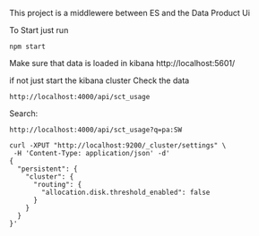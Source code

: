 This project is a middlewere between ES and the Data Product Ui

To Start just run
```
npm start
```

Make sure that data is loaded in kibana
http://localhost:5601/

if not just start the kibana cluster
Check the data
```
http://localhost:4000/api/sct_usage
```

Search:
```
http://localhost:4000/api/sct_usage?q=pa:SW
```

```
curl -XPUT "http://localhost:9200/_cluster/settings" \
 -H 'Content-Type: application/json' -d'
{
  "persistent": {
    "cluster": {
      "routing": {
        "allocation.disk.threshold_enabled": false
      }
    }
  }
}'
```

